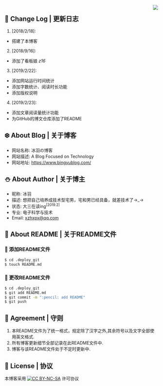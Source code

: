 <img align="right" src="https://ws1.sinaimg.cn/large/006DGX4tly1g0gou9f92gj30be07478z.jpg">

## :pencil: Change Log | 更新日志

1. [2018/2/18]:
  - 搭建了本博客

2. [2018/9/16]:
  - 添加了看板娘 *z16*

3. [2019/2/22]:
  - 添加网站运行时间统计
  - 添加字数统计、阅读时长功能
  - 添加版权说明

4. [2019/2/23]:
  - 添加文章阅读量统计功能
  - 为GitHub的博文仓库添加了README

## :snowflake: About Blog | 关于博客

- 网站名称: 冰羽の博客
- 网站描述: A Blog Focused on Technology
- 网站地址: <https://www.bingyublog.com/>

## :snowman: About Author | 关于博主

- 昵称: 冰羽
- 描述: 想把自己培养成技术型宅男，宅和男已经具备，就差技术了→\_→
- 状态: 大三在读ing<sup>[2019.2]</sup>
- 专业: 电子科学与技术
- Email: [xzhxpx@qq.com](mailto:xzhxpx@qq.com)

## :blue_book: About README | 关于README文件

### :tada: 添加README文件
``` bash
$ cd .deploy_git
$ touch README.md
```
### :gift: 更改README文件
``` bash
$ cd .deploy_git
$ git add README.md
$ git commit -m ":pencil: add README"
$ git push
```

## :lollipop: Agreement | 守则
1. 本README文件为了统一格式，规定除了汉字之外,其余符号以及文字全部使用英文格式.
2. 所有博客更新细节全部记录在此README文件中.
3. 博客与该README文件处于不定时更新中.

## :paperclip: License | 协议
本博客采用 [![CC BY-NC-SA](https://ws1.sinaimg.cn/large/006DGX4tly1g0gk74ljiij302800f3y9.jpg)](https://creativecommons.org/licenses/by-nc-sa/4.0/) 许可协议

